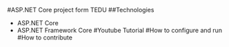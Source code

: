 ﻿#ASP.NET Core project form TEDU
##Technologies
- ASP.NET Core
- ASP.NET Framework Core
#Youtube Tutorial
#How to configure and run 
#How to contribute